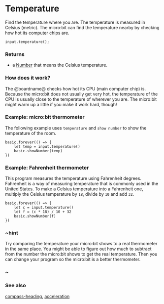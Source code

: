 # Temperature

Find the temperature where you are. The temperature is measured in Celsius (metric).
The micro:bit can find the temperature nearby by checking how hot its computer chips are.

```sig
input.temperature();
```

### Returns

* a [Number](/reference/types/number) that means the Celsius temperature.

### How does it work?

The @boardname@ checks how hot its CPU (main computer chip) is.
Because the micro:bit does not usually get very hot, the temperature of the CPU
is usually close to the temperature of wherever you are.
The micro:bit might warm up a little if you make it work hard, though!

### Example: micro:bit thermometer

The following example uses `temperature` and `show number` to show the temperature of the room.

```blocks
basic.forever(() => {
    let temp = input.temperature()
    basic.showNumber(temp)
})
```
### Example: Fahrenheit thermometer

This program measures the temperature using Fahrenheit degrees.
Fahrenheit is a way of measuring temperature that is commonly used in the United States.
To make a Celsius temperature into a Fahrenheit one, multiply the Celsius temperature by
``18``, divide by ``10`` and add ``32``.

```blocks
basic.forever(() => {
    let c = input.temperature()
    let f = (c * 18) / 10 + 32
    basic.showNumber(f)
})
```

### ~hint

Try comparing the temperature your micro:bit shows to a real thermometer in the same place.
You might be able to figure out how much to subtract from the number the micro:bit
shows to get the real temperature. Then you can change your program so the micro:bit is a 
better thermometer.

### ~

### See also

[compass-heading](/reference/input/compass-heading), [acceleration](/reference/input/acceleration)

